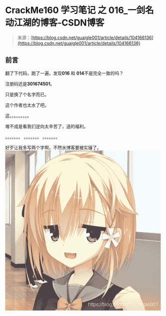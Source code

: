 <!--yml
category: crackme160
date: 2022-04-27 18:17:03
-->

# CrackMe160 学习笔记 之 016_一剑名动江湖的博客-CSDN博客

> 来源：[https://blog.csdn.net/guaigle001/article/details/104166136](https://blog.csdn.net/guaigle001/article/details/104166136)

## 前言

翻了下代码，跑了一遍，发现**016** 和 **014**不是完全一致的吗？

注册码还是**301674501**。

只是换了个名字而已。

这个作者也太水了吧。

这。。。。。。。。。

难不成是看我们逆向太辛苦了，送的福利。

。。。。。。。
。。。。。。。
。。。。。。。

好歹让我多写两个字啊，不然水博客要被实锤了。
![在这里插入图片描述](img/5a9a043a946a3e56845b23667cb295d4.png)